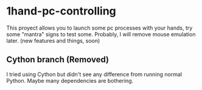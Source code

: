 <h1>1hand-pc-controlling</h1>

This proyect allows you to launch some pc processes with your hands, try some "mantra" signs to test some.
Probably, I will remove mouse emulation later.
(new features and things, soon)

<h2>Cython branch (Removed)</h2>
I tried using Cython but didn't see any difference from running normal Python. Maybe many dependencies are bothering.
